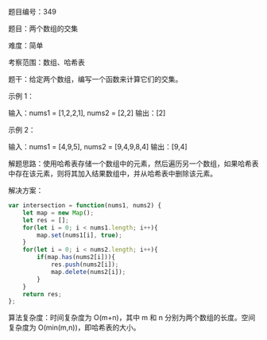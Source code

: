 题目编号：349

题目：两个数组的交集

难度：简单

考察范围：数组、哈希表

题干：给定两个数组，编写一个函数来计算它们的交集。

示例 1：

输入：nums1 = [1,2,2,1], nums2 = [2,2]
输出：[2]

示例 2：

输入：nums1 = [4,9,5], nums2 = [9,4,9,8,4]
输出：[9,4]

解题思路：使用哈希表存储一个数组中的元素，然后遍历另一个数组，如果哈希表中存在该元素，则将其加入结果数组中，并从哈希表中删除该元素。

解决方案：

```javascript
var intersection = function(nums1, nums2) {
    let map = new Map();
    let res = [];
    for(let i = 0; i < nums1.length; i++){
        map.set(nums1[i], true);
    }
    for(let i = 0; i < nums2.length; i++){
        if(map.has(nums2[i])){
            res.push(nums2[i]);
            map.delete(nums2[i]);
        }
    }
    return res;
};
```

算法复杂度：时间复杂度为 O(m+n)，其中 m 和 n 分别为两个数组的长度。空间复杂度为 O(min(m,n))，即哈希表的大小。